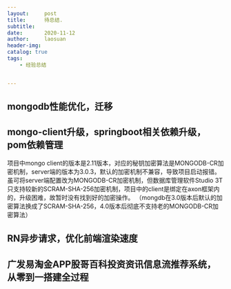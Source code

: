 ```yaml
---
layout:     post
title:      待总结.
subtitle:   
date:       2020-11-12
author:     laosuan
header-img: 
catalog: true
tags:
    - 经验总结


---
```


## mongodb性能优化，迁移





## mongo-client升级，springboot相关依赖升级，pom依赖管理

项目中mongo client的版本是2.11版本，对应的秘钥加密算法是MONGODB-CR加密机制，server端的版本为3.0.3，默认的加密机制不兼容，导致项目启动报错。 虽可将server端配置改为MONGODB-CR加密机制，但数据库管理软件Studio 3T 只支持较新的SCRAM-SHA-256加密机制，项目中的client是绑定在axon框架内的，升级困难，故暂时没有找到好的加密操作。 （mongdb在3.0版本后默认的加密算法换成了SCRAM-SHA-256，4.0版本后彻底不支持老的MONGODB-CR加密算法）

## RN异步请求，优化前端渲染速度



## 广发易淘金APP股哥百科投资资讯信息流推荐系统，从零到一搭建全过程